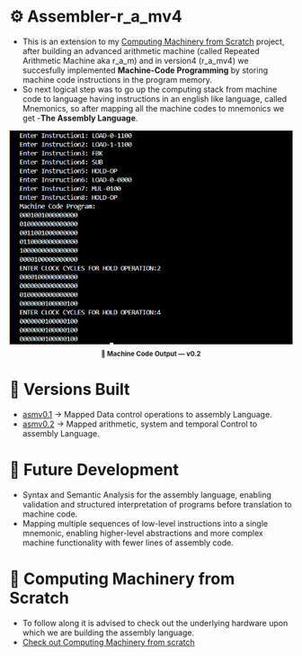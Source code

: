 # ⚙️ Assembler-r_a_mv4
- This is an extension to my [Computing Machinery from Scratch](https://github.com/KARAN-D05/Computing_Machinery_from_Scratch) project, after building an advanced arithmetic machine (called Repeated  Arithmetic Machine aka r_a_m) and in version4 (r_a_mv4) we succesfully implemented 
**Machine-Code Programming** by storing machine code instructions in the program memory.
- So next logical step was to go up the computing stack from machine code to language having instructions in an english like language, called Mnemonics, so after mapping all the machine codes to
 mnemonics we get -**The Assembly Language**.

<p align="center">
  <img src="asm-v0/asm-v0.2/images/machine-code-output.png" alt="Assembler Machine Code Output" width="700"/> 
  <br>
  <sub><b>🧾 Machine Code Output — v0.2</b></sub>
</p>

# 🧱 Versions Built
- [asmv0.1](asm-v0/asm-v0.1) -> Mapped Data control operations to assembly Language.
- [asmv0.2](asm-v0/asm-v0.2) -> Mapped arithmetic, system and temporal Control to assembly Language.

# 🚀 Future Development 
- Syntax and Semantic Analysis for the assembly language, enabling validation and structured interpretation of programs before translation to machine code.
- Mapping multiple sequences of low-level instructions into a single mnemonic, enabling higher-level abstractions and more complex machine functionality with fewer lines of assembly code.
  
# 🧰 Computing Machinery from Scratch
- To follow along it is advised to check out the underlying hardware upon which we are building the assembly language.
- [Check out Computing Machinery from scratch](https://github.com/KARAN-D05/Computing_Machinery_from_Scratch)
